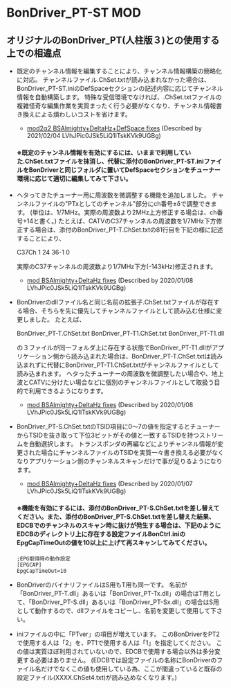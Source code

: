 # BonDriver_PT-ST MOD

## オリジナルのBonDriver_PT(人柱版３)との使用する上での相違点

- 既定のチャンネル情報を編集することにより、チャンネル情報構築の簡略化に対応。
  チャンネルファイル.ChSet.txtが読み込まれなかった場合は、BonDriver_PT-ST.iniのDefSpaceセクションの記述内容に応じてチャンネル情報を自動構築します。
  特殊な受信環境でなければ、.ChSet.txtファイルの複雑怪奇な編集作業を実質まったく行う必要がなくなり、チャンネル情報書き換えによる煩わしいコストを省けます。
  - [mod2α2 BSAlmighty+DeltaHz+DefSpace fixes](https://github.com/hyrolean/BonDriver_PT-ST_mod/releases/tag/mod2_alpha2)
    (Described by 2021/02/04 LVhJPic0JSk5LiQ1ITskKVk9UGBg)
  #### ※既定のチャンネル情報を有効にするには、いままで利用していた.ChSet.txtファイルを抹消し、代替に添付のBonDriver_PT-ST.iniファイルをBonDriverと同じフォルダに置いてDefSpaceセクションをチューナー環境に応じて適切に編集してみて下さい。


- ヘタってきたチューナー用に周波数を微調整する機能を追加しました。
  チャンネルファイルの"PTxとしてのチャンネル"部分にch番号±δで調整できます。
  (単位は、1/7MHz。実際の周波数より2MHz上方修正する場合は、ch番号+14と書く。)
  たとえば、CATVのC37チャンネルの周波数を1/7MHz下方修正する場合は、添付のBonDriver_PT-T.ChSet.txtの81行目を下記の様に記述することにより、

  C37Ch	1	24	36-1	0

  実際のC37チャンネルの周波数より1/7MHz下方(-143kHz)修正されます。
  - [mod BSAlmighty+DeltaHz fixes](https://github.com/hyrolean/BonDriver_PT-ST_mod/releases/tag/mod) 
    (Described by 2020/01/08 LVhJPic0JSk5LiQ1ITskKVk9UGBg)

- BonDriverのdllファイル名と同じ名前の拡張子.ChSet.txtファイルが存在する場合、そちらを先に優先してチャンネルファイルとして読み込む仕様に変更しました。
  たとえば、

  BonDriver_PT-T.ChSet.txt
  BonDriver_PT-T1.ChSet.txt
  BonDriver_PT-T1.dll

  の３ファイルが同一フォルダ上に存在する状態でBonDriver_PT-T1.dllがアプリケーション側から読み込まれた場合は、BonDriver_PT-T.ChSet.txtは読み込まれずに代替にBonDriver_PT-T1.ChSet.txtがチャンネルファイルとして読み込まれます。
  ヘタったチューナーの周波数を微調整したい場合や、地上波とCATVに分けたい場合などに個別のチャンネルファイルとして取扱う目的で利用できるようになります。
  - [mod BSAlmighty+DeltaHz fixes](https://github.com/hyrolean/BonDriver_PT-ST_mod/releases/tag/mod) 
    (Described by 2020/01/08 LVhJPic0JSk5LiQ1ITskKVk9UGBg)

- BonDriver_PT-S.ChSet.txtのTSID項目に0～7の値を指定するとチューナーからTSIDを抜き取って下位3ビットがその値と一致するTSIDを持つストリームを自動選択します。
  トランスポンダの再編などによりチャンネル情報が変更された場合にチャンネルファイルのTSIDを実質一々書き換える必要がなくなりアプリケーション側のチャンネルスキャンだけで事が足りるようになります。
  - [mod BSAlmighty+DeltaHz fixes](https://github.com/hyrolean/BonDriver_PT-ST_mod/releases/tag/mod) 
    (Described by 2020/01/07 LVhJPic0JSk5LiQ1ITskKVk9UGBg)
  #### ※機能を有効にするには、添付のBonDriver_PT-S.ChSet.txtを差し替えてください。また、添付のBonDriver_PT-S.ChSet.txtを差し替えた結果、EDCBでのチャンネルのスキャン時に抜けが発生する場合は、下記のようにEDCBのディレクトリ上に存在する設定ファイルBonCtrl.iniのEpgCapTimeOutの値を10以上に上げて再スキャンしてみてください。
  ```
  ;EPG取得時の動作設定
  [EPGCAP]
  EpgCapTimeOut=10
  ```

- BonDriverのバイナリファイルはS用もT用も同一です。
  名前が「BonDriver_PT-T.dll」あるいは「BonDriver_PT-Tx.dll」の場合はT用として、「BonDriver_PT-S.dll」あるいは「BonDriver_PT-Sx.dll」の場合はS用として動作するので、dllファイルをコピーし、名前を変更して使用して下さい。

- iniファイルの中に「PTver」の項目が増えています。
  このBonDriverをPT2で使用する人は「2」を、PT1で使用する人は「1」を指定してください。
  この値は実質ほぼ利用されていないので、EDCBで使用する場合以外は多分変更する必要はありません。
  (EDCBでは設定ファイルの名称にBonDriverのファイル名だけでなくこの値も使用している為、ここが間違っていると既存の設定ファイル(XXXX.ChSet4.txt)が読み込めなくなります。)
